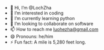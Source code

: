 - 👋 Hi, I’m @LochZha
- 👀 I’m interested in coding
- 🌱 I’m currently learning python
- 💞️ I’m looking to collaborate on software
- 📫 How to reach me luohezha@gmail.com
- 😄 Pronouns: he/him
- ⚡ Fun fact: A mile is 5,280 feet long.

<!---
LochZha/LochZha is a ✨ special ✨ repository because its `README.md` (this file) appears on your GitHub profile.
You can click the Preview link to take a look at your changes.
--->
